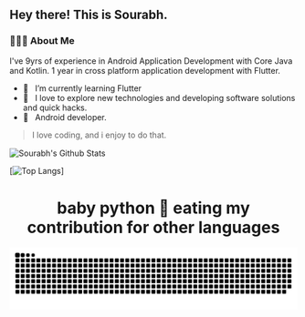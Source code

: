 
        
<h2> Hey there! This is Sourabh. 
<h3> 👨🏻‍💻 About Me </h3>

I've 9yrs of experience in Android Application Development with Core Java and Kotlin.
1 year in cross platform application development with Flutter.

- 🔭 &nbsp; I’m currently learning Flutter
- 🤔 &nbsp; I love to explore new technologies and developing software solutions and quick hacks.
- 💼 &nbsp; Android developer.

> I love coding, and i enjoy to do that.

<img align="center" src="https://github-readme-stats.vercel.app/api?username=srbbans&include_all_commits=true&count_private=true&show_icons=true&line_height=20&title_color=7A7ADB&icon_color=2234AE&text_color=D3D3D3&bg_color=0,000000,130F40" alt="Sourabh's Github Stats">

</br>

[![Top Langs](https://github-readme-stats.vercel.app/api/top-langs/?username=srbbans&layout=compact&text_color=daf7dc&bg_color=151515)]

<h1 align = 'Center'>baby python 🐍 eating my contribution for other languages</h1>
<p align="center">
  <img src="https://github.com/srbbans/srbbans/blob/master/github-contribution-grid-snake.svg" alt="snake"></center>
</p>
